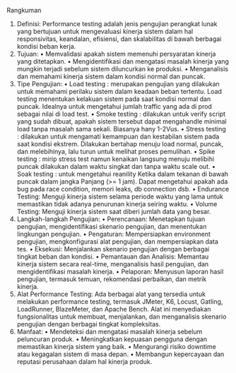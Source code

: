 Rangkuman

1. Definisi: Performance testing adalah jenis pengujian perangkat lunak yang bertujuan untuk mengevaluasi kinerja sistem dalam hal responsivitas, keandalan, efisiensi, dan skalabilitas di bawah berbagai kondisi beban kerja.
2. Tujuan:
   • Memvalidasi apakah sistem memenuhi persyaratan kinerja yang ditetapkan.
   • Mengidentifikasi dan mengatasi masalah kinerja yang mungkin terjadi sebelum sistem diluncurkan ke produksi.
   • Menganalisis dan memahami kinerja sistem dalam kondisi normal dan puncak.
3. Tipe Pengujian:
   • Load testing : merupakan pengujian yang dilakukan untuk memahami perilaku sistem dalam keadaan beban tertentu. Load testing menentukan kelakuan sistem pada saat kondisi normal dan puncak. Idealnya untuk mengetahui jumlah traffic yang ada di prod sebagai nilai di load test.
   • Smoke testing : dilakukan untuk verify script yang sudah dibuat, apakah sistem tersebut dapat mengahandle minimal load tanpa masalah sama sekali. Biasanya hany 1-2Vus.
   • Stress testing : dilakukan untuk mengamati kemampuan dan kestabilan sistem pada saat kondisi ekstrem. Dilakukan bertahap menuju load normal, puncak, dan melebihinya, lalu turun untuk melihat proses pemulihan.
   • Spike testing : mirip stress test namun kenaikan langsung menuju melibihi puncak dilakukan dalam waktu singkat dan tanpa waktu scale out.
   • Soak testing : untuk mengetahui reanility Ketika dalam tekanan di bawah puncak dalam jangka Panjang (>= 1 jam). Dapat mengetahui apakah ada bug pada race condition, memori leaks, db connection dsb.
   • Endurance Testing: Menguji kinerja sistem selama periode waktu yang lama untuk memastikan tidak adanya penurunan kinerja seiring waktu.
   • Volume Testing: Menguji kinerja sistem saat diberi jumlah data yang besar.
4. Langkah-langkah Pengujian:
   • Perencanaan: Menetapkan tujuan pengujian, mengidentifikasi skenario pengujian, dan menentukan lingkungan pengujian.
   • Pengaturan: Mempersiapkan environment pengujian, mengkonfigurasi alat pengujian, dan mempersiapkan data tes.
   • Eksekusi: Menjalankan skenario pengujian dengan berbagai tingkat beban dan kondisi.
   • Pemantauan dan Analisis: Memantau kinerja sistem secara real-time, menganalisis hasil pengujian, dan mengidentifikasi masalah kinerja.
   • Pelaporan: Menyusun laporan hasil pengujian, termasuk temuan, rekomendasi perbaikan, dan metrik kinerja.
5. Alat Performance Testing: Ada berbagai alat yang tersedia untuk melakukan performance testing, termasuk JMeter, K6, Locust, Gatling, LoadRunner, BlazeMeter, dan Apache Bench. Alat ini menyediakan fungsionalitas untuk membuat, menjalankan, dan menganalisis skenario pengujian dengan berbagai tingkat kompleksitas.
6. Manfaat:
   • Mendeteksi dan mengatasi masalah kinerja sebelum peluncuran produk.
   • Meningkatkan kepuasan pengguna dengan memastikan kinerja sistem yang baik.
   • Mengurangi risiko downtime atau kegagalan sistem di masa depan.
   • Membangun kepercayaan dan reputasi perusahaan dalam hal kinerja produk.
